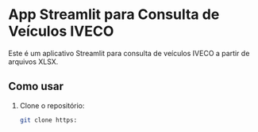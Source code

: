 # App Streamlit para Consulta de Veículos IVECO

Este é um aplicativo Streamlit para consulta de veículos IVECO a partir de arquivos XLSX.

## Como usar

1. Clone o repositório:
   ```bash
   git clone https: